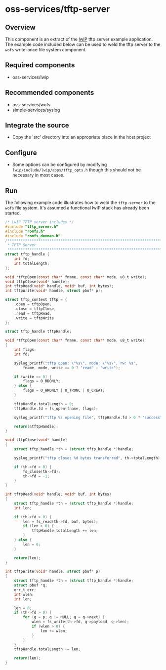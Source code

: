 # oss-services/tftp-server

## Overview

This component is an extract of the [lwIP](https://savannah.nongnu.org/projects/lwip/) tftp server example application.  The example code included below can be used to weld the tftp server to the `wofs` write-once file system component.

## Required components

- oss-services/lwip

## Recommended components

- oss-services/wofs
- simple-services/syslog

## Integrate the source

- Copy the 'src' directory into an appropriate place in the host project

## Configure

- Some options can be configured by modifying `lwip/include/lwip/apps/tftp_opts.h` though this should not be necessary in most cases.

## Run

The following example code illustrates how to weld the `tftp-server` to the `wofs` file system.  It's assumed a functional lwIP stack has already been started.

```C
/* LwIP TFTP server includes */
#include "tftp_server.h"
#include "romfs.h"
#include "romfs_devman.h"
/***********************************************************************
 * TFTP Server
 **********************************************************************/
struct tftp_handle {
    int fd;
    int totalLength;
};

void *tftpOpen(const char* fname, const char* mode, u8_t write);
void tftpClose(void* handle);
int tftpRead(void* handle, void* buf, int bytes);
int tftpWrite(void* handle, struct pbuf* p);

struct tftp_context tftp = {
    .open = tftpOpen,
    .close = tftpClose,
    .read = tftpRead,
    .write = tftpWrite
};

struct tftp_handle tftpHandle;

void *tftpOpen(const char* fname, const char* mode, u8_t write)
{
    int flags;
    int fd;

    syslog_printf("tftp open: \"%s\", mode: \"%s\", rw: %s",
        fname, mode, write == 0 ? "read" : "write");

    if (write == 0) {
        flags = O_RDONLY;
    } else {
        flags = O_WRONLY | O_TRUNC | O_CREAT;
    }

    tftpHandle.totalLength = 0;
    tftpHandle.fd = fs_open(fname, flags);

    syslog_printf("tftp %s opening file", tftpHandle.fd > 0 ? "success" : "failed");

    return(&tftpHandle);
}

void tftpClose(void* handle)
{
    struct tftp_handle *th = (struct tftp_handle *)handle;

    syslog_printf("tftp close: %d bytes transferred", th->totalLength);

    if (th->fd > 0) {
        fs_close(th->fd);
        th->fd = -1;
    }
}

int tftpRead(void* handle, void* buf, int bytes)
{
    struct tftp_handle *th = (struct tftp_handle *)handle;
    int len;

    if (th->fd > 0) {
        len = fs_read(th->fd, buf, bytes);
        if (len > 0) {
            tftpHandle.totalLength += len;
        }
    } else {
        len = 0;
    }

    return(len);
}

int tftpWrite(void* handle, struct pbuf* p)
{
    struct tftp_handle *th = (struct tftp_handle *)handle;
    struct pbuf *q;
    err_t err;
    int wlen;
    int len;

    len = 0;
    if (th->fd > 0) {
        for (q = p; q != NULL; q = q->next) {
            wlen = fs_write(th->fd, q->payload, q->len);
            if (wlen > 0) {
                len += wlen;
            }
        }
    }
    tftpHandle.totalLength += len;

    return(len);
}
```
